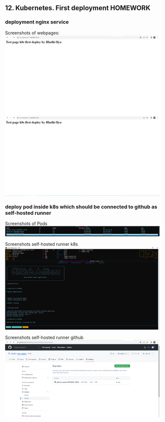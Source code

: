## 12. Kubernetes. First deployment HOMEWORK
### deployment nginx service
Screenshots of webpages:
![app.k8s-15.sa.PNG](./app.k8s-15.sa.PNG)
![app.k8s-16.sa.PNG](./app.k8s-16.sa.PNG)
### deploy pod inside k8s which should be connected to github as self-hosted runner

Screenshots of Pods
![12_first_deploy_pods.PNG](./12_first_deploy_pods.PNG)

Screenshots self-hosted runner k8s
![12_first_deploy_runner.PNG](./12_first_deploy_runner.PNG)

Screenshots self-hosted runner github
![12_first_deploy_runner_git.PNG](./12_first_deploy_runner_git.PNG)

